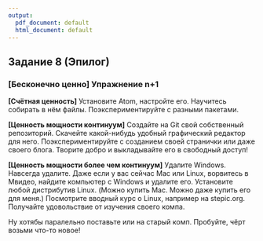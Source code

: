 ```yaml
---
output:
  pdf_document: default
  html_document: default
---
```


## Задание 8 (Эпилог)

### [Бесконечно ценно] Упражнение n+1

**[Счётная ценность]** Установите Atom, настройте его. Научитесь собирать в нём файлы. Поэкспериментируйте с разными пакетами.

**[Ценность мощности континуум]** Создайте на Git свой собственный репозиторий. Скачейте какой-нибудь удобный графический редактор для него. Поэкспериментируйте с созданием своей странички или даже своего блога. Творите добро и выкладывайте его в свободный доступ!

**[Ценность мощности более чем континуум]** Удалите Windows. Навсегда удалите. Даже если у вас сейчас Mac или Linux, ворвитесь в Mвидео, найдите компьютер с Windows и удалите его. Установите любой дистрибутив Linux. (Можно купить Mac. Можно даже купить его для меня.) Посмотрите вводный курс о Linux, например на stepic.org. Получайте удовольствие от изучения своего компа.

Ну хотябы паралельно поставьте или на старый комп. Пробуйте, чёрт возьми что-то новое!
